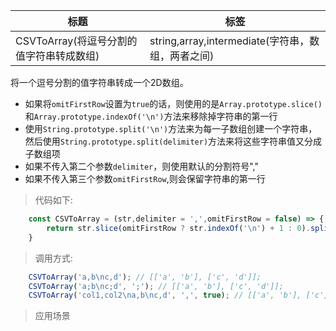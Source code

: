 |  标题   | 标签  |
|  ----  | ----  |
| CSVToArray(将逗号分割的值字符串转成数组) | string,array,intermediate(字符串，数组，两者之间) |

将一个逗号分割的值字符串转成一个2D数组。

* 如果将`omitFirstRow`设置为`true`的话，则使用的是`Array.prototype.slice()`和`Array.prototype.indexOf('\n')`方法来移除掉字符串的第一行
* 使用`String.prototype.split('\n')`方法来为每一子数组创建一个字符串，然后使用`String.prototype.split(delimiter)`方法来将这些字符串值又分成子数组项
* 如果不传入第二个参数`delimiter`，则使用默认的分割符号","
* 如果不传入第三个参数`omitFirstRow`,则会保留字符串的第一行

> 代码如下:

```js
    const CSVToArray = (str,delimiter = ',',omitFirstRow = false) => {
        return str.slice(omitFirstRow ? str.indexOf('\n') + 1 : 0).split('\n').map(v => v.split(delimiter));
    }
```

> 调用方式:

```js
    CSVToArray('a,b\nc,d'); // [['a', 'b'], ['c', 'd']];
    CSVToArray('a;b\nc;d', ';'); // [['a', 'b'], ['c', 'd']];
    CSVToArray('col1,col2\na,b\nc,d', ',', true); // [['a', 'b'], ['c', 'd']];
```

> 应用场景

